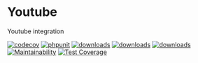 # Youtube

Youtube integration

[![codecov](https://codecov.io/gh/EscolaLMS/Youtube/branch/main/graph/badge.svg?token=NRAN4R8AGZ)](https://codecov.io/gh/EscolaLMS/Youtube)
[![phpunit](https://github.com/EscolaLMS/Youtube/actions/workflows/test.yml/badge.svg)](https://github.com/EscolaLMS/Jitsi/actions/workflows/test.yml)
[![downloads](https://img.shields.io/packagist/dt/escolalms/youtube)](https://packagist.org/packages/escolalms/youtube)
[![downloads](https://img.shields.io/packagist/v/escolalms/youtube)](https://packagist.org/packages/escolalms/youtube)
[![downloads](https://img.shields.io/packagist/l/escolalms/youtube)](https://packagist.org/packages/escolalms/youtube)
[![Maintainability](https://api.codeclimate.com/v1/badges/0fe584397e06ef32618f/maintainability)](https://codeclimate.com/github/EscolaLMS/Youtube/maintainability)
[![Test Coverage](https://api.codeclimate.com/v1/badges/0fe584397e06ef32618f/test_coverage)](https://codeclimate.com/github/EscolaLMS/Youtube/test_coverage)

